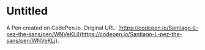 # Untitled

A Pen created on CodePen.io. Original URL: [https://codepen.io/Santiago-L-pez-the-sans/pen/WNVeKLj](https://codepen.io/Santiago-L-pez-the-sans/pen/WNVeKLj).

